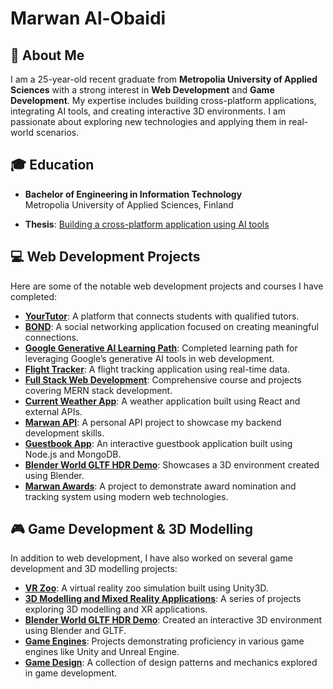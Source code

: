 # Marwan Al-Obaidi

## 👋 About Me
I am a 25-year-old recent graduate from **Metropolia University of Applied Sciences** with a strong interest in **Web Development** and **Game Development**. My expertise includes building cross-platform applications, integrating AI tools, and creating interactive 3D environments. I am passionate about exploring new technologies and applying them in real-world scenarios.

## 🎓 Education
- **Bachelor of Engineering in Information Technology**  
  Metropolia University of Applied Sciences, Finland  

- **Thesis**: [Building a cross-platform application using AI tools](https://www.theseus.fi/handle/10024/857058)

## 💻 Web Development Projects
Here are some of the notable web development projects and courses I have completed:

- **[YourTutor](https://www.linkedin.com/feed/update/urn:li:activity:7075422003951804417/)**: A platform that connects students with qualified tutors.
- **[BOND](https://www.linkedin.com/feed/update/urn:li:activity:7088478788405096448/)**: A social networking application focused on creating meaningful connections.
- **[Google Generative AI Learning Path](https://github.com/MarwanAl-Obaidi/Google-Generative-AI-Learning-Path)**: Completed learning path for leveraging Google’s generative AI tools in web development.
- **[Flight Tracker](https://github.com/MarwanAl-Obaidi/Flight-Tracker)**: A flight tracking application using real-time data.
- **[Full Stack Web Development](https://github.com/MarwanAl-Obaidi/Full-Stack-Web-Development)**: Comprehensive course and projects covering MERN stack development.
- **[Current Weather App](https://github.com/MarwanAl-Obaidi/Current-Weather-App)**: A weather application built using React and external APIs.
- **[Marwan API](https://github.com/MarwanAl-Obaidi/Marwan-API)**: A personal API project to showcase my backend development skills.
- **[Guestbook App](https://github.com/MarwanAl-Obaidi/Guestbook-App)**: An interactive guestbook application built using Node.js and MongoDB.
- **[Blender World GLTF HDR Demo](https://github.com/MarwanAl-Obaidi/Blender-World-GLTF-HDR-Demo)**: Showcases a 3D environment created using Blender.
- **[Marwan Awards](https://github.com/MarwanAl-Obaidi/Marwan-Awards)**: A project to demonstrate award nomination and tracking system using modern web technologies.

## 🎮 Game Development & 3D Modelling
In addition to web development, I have also worked on several game development and 3D modelling projects:

- **[VR Zoo](https://github.com/DanielRadvanyi/VR-Zoo)**: A virtual reality zoo simulation built using Unity3D.
- **[3D Modelling and Mixed Reality Applications](https://github.com/MarwanAl-Obaidi/3D-Modelling-and-mixed-reality-applications)**: A series of projects exploring 3D modelling and XR applications.
- **[Blender World GLTF HDR Demo](https://github.com/MarwanAl-Obaidi/Blender-World-GLTF-HDR-Demo)**: Created an interactive 3D environment using Blender and GLTF.
- **[Game Engines](https://github.com/MarwanAl-Obaidi/Game-Engines)**: Projects demonstrating proficiency in various game engines like Unity and Unreal Engine.
- **[Game Design](https://github.com/MarwanAl-Obaidi/Game-Design)**: A collection of design patterns and mechanics explored in game development.
